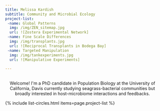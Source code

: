 ```yaml
---
title: Melissa Kardish
subtitle: Community and Microbial Ecology
project-list: 
 -name: Global Patterns
  img: /img/ZEN_sitemap.jpg
  url: ![Zostera Experimental Network]
 -name: Fine Scale Differences
  img: /img/transplants.jpg
  url: ![Reciprocal Transplants in Bodega Bay]
 -name: Targeted Manipulation
  img: /img/tankexperiments.jpg
  url: ![Manipulative Experiments]
  
---
```

<br/>
<center>
Welcome! I'm a PhD candidate in Population Biology at the University of California, Davis currently studying seagrass-bacterial communities but broadly interested in host-microbiome interactions and feedbacks.
</center>  

{% include list-circles.html items=page.project-list %}
